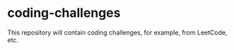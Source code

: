 # coding-challenges

This repository will contain coding challenges, 
for example, from LeetCode, etc.
